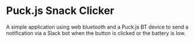 # Puck.js Snack Clicker

A simple application using web bluetooth and a Puck.js BT device to send a notification via a Slack bot when the button is clicked or the battery is low.
